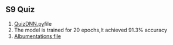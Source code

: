 
## S9 Quiz

1.  [QuizDNN.py](https://github.com/mounikaduddukuri/S9/blob/master/QUIZ/QuizDNN.py)file
2. The model is trained for 20 epochs,It achieved 91.3% accuracy
3. [Albumentations file](https://github.com/mounikaduddukuri/S9/blob/master/myLibrary/EVA4_Albumentations.py)
